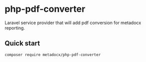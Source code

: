 # php-pdf-converter

Laravel service provider that will add pdf conversion for metadocx reporting.

## Quick start

``` 
composer require metadocx/php-pdf-converter
```
